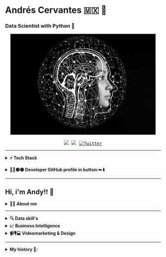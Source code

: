 # Andrés Cervantes 🇲🇽 🐉
### Data Scientist with Python 🐍


<div align="center">
	<a href="Artificial I">
		<img src="./raw/artificial-intelligence-4389372_960_720.jpg" alt="press" height="325" width="470">
	</a>
</div>

<!--
# Welcome to my profile: | ![visitors](https://visitor-badge.glitch.me/badge?page_id=cervantes.21.cervantes21&style=flat-square&color=0088cc)
-->
<!-- Social media -->

<p align="center">
	<kbd>
<a href="https://twitter.com/AndyDollin21"><img src="https://img.shields.io/badge/-@AndyDollin21-00acee?style=flat&logo=Twitter&logoColor=white" /></a>
<a href="https://www.linkedin.com/in/cervantes21/"><img src="https://img.shields.io/badge/-Andrés_Cervanes21-0072b1?style=flat&logo=Linkedin&logoColor=white" /></a>
<a href="https://twitter.com/intent/follow?screen_name=AndyDollin21"><img src="https://img.shields.io/twitter/follow/AndyDollin21.svg?style=social" alt="Twitter"></a>
	</kbd>
</p>

---

<!-- "Tech Stack" -->
<details>
  <summary><b>⚡ Tech Stack</b></summary>

<!-- Machine learning skill -->
| **Category** | **Technologies** |
| - | - |
**Set** |[![Python](https://img.shields.io/static/v1?label=&message=Python&color=FCC624&logo=python&logoColor=#3742fa)](https://www.python.org/) [![R](https://img.shields.io/static/v1?label=&message=R+Project&color=1289A7&logo=r&logoColor=FFFFFF)](https://www.r-project.org/) [![HTML](https://img.shields.io/static/v1?label=&message=HTML5&color=ff7f50&logo=HTML5&logoColor=FFFFFF)](https://lenguajehtml.com/html/) [![CSS3](https://img.shields.io/static/v1?label=&message=CSS&color=1e90ff&logo=css3&logoColor=FFFFFF)](https://lenguajecss.com/css/)
**Framework** | [![NumPy](https://img.shields.io/static/v1?label=&message=NumPy&color=0a3d62&logo=numpy&logoColor=FFFFFF)](https://numpy.org/) [![Pandas](https://img.shields.io/static/v1?label=&message=Pandas&color=1B1464&logo=pandas&logoColor=FFFFFF)](https://pandas.pydata.org/) [![Matplotlib](https://img.shields.io/static/v1?label=&message=Matplotlib&color=FFC312&logo=python&logoColor=2f3542)](https://matplotlib.org/) [![seaborn](https://img.shields.io/static/v1?label=&message=Seaborn&color=006266&logo=python&logoColor=FFFFFF)](https://seaborn.pydata.org/)
**Data** | [![PostgreSQL](https://img.shields.io/static/v1?label=&message=Postgre+SQL&color=227093&logo=postgresql&logoColor=FFFFFF)](https://www.postgresql.org/) [![MySQL](https://img.shields.io/static/v1?label=&message=My+SQL&color=2d98da&logo=mysql&logoColor=FFFFFF)](https://www.mysql.com/) [![Tensorflow](https://img.shields.io/static/v1?label=&message=Tensorflow&color=FF9F43&logo=tensorflow&logoColor=feca57)](https://www.tensorflow.org/)
**Backend** | [![Django](https://img.shields.io/static/v1?label=&message=Django&color=009432&logo=django&logoColor=FFFFFF)](https://www.djangoproject.com/) [![Flask](https://img.shields.io/static/v1?label=&message=Flask&color=f5f6fa&logo=flask&logoColor=2f3640)](https://flask.palletsprojects.com/) [![FastApi](https://img.shields.io/static/v1?label=&message=FastApi&color=01a3a4&logo=fastapi&logoColor=FFFFFF)](https://flask.palletsprojects.com/)
**Cloud** | [![Azure](https://img.shields.io/static/v1?label=&message=Azure&color=0078D4&logo=microsoftazure&logoColor=FFFFFF)](https://azure.microsoft.com/) [![Heroku](https://img.shields.io/static/v1?label=&message=Heroku&color=430098&logo=heroku&logoColor=FFFFFF)](https://heroku.com/) [![AWS](https://img.shields.io/static/v1?label=&message=AWS+Cloud&color=ffb142&logo=amazonaws&logoColor=1e272e)](https://aws.amazon.com/) [![Google Cloud](https://img.shields.io/static/v1?label=&message=GCP&color=4285F4&logo=googlecloud&logoColor=FFFFFF)](https://cloud.google.com/)
**DevOps** | [![Docker](https://img.shields.io/static/v1?label=&message=Docker&color=2496ED&logo=docker&logoColor=FFFFFF)](https://docker.com/)
**Testing** | [![Selenium](https://img.shields.io/static/v1?label=&message=Selenium&color=43B02A&logo=selenium&logoColor=FFFFFF)](https://www.selenium.dev/)
**Misc** | [![Linux](https://img.shields.io/static/v1?label=&message=Linux&color=FCC624&logo=linux&logoColor=000000)](https://www.linux.org/) [![Bash](https://img.shields.io/static/v1?label=&message=Bash&color=d35400&logo=gnubash&logoColor=FFFFFF)](https://www.gnu.org/software/bash/) [![Markdown](https://img.shields.io/static/v1?label=&message=Markdown&color=000000&logo=markdown&logoColor=FFFFFF)](https://en.wikipedia.org/wiki/Markdown)
**Editors** | [![Vim](https://img.shields.io/static/v1?label=&message=Vim&color=019733&logo=vim&logoColor=FFFFFF)](https://www.vim.org/) [![VS Code](https://img.shields.io/static/v1?label=&message=VS%20Code&color=2f3640&logo=visualstudiocode&logoColor=0097e6)](https://code.visualstudio.com/) [![Google Colab](https://img.shields.io/static/v1?label=&message=Google+Colab&color=e84118&logo=googlecolab&logoColor=#fbc531)](https://colab.research.google.com/) [![Deepnote](https://img.shields.io/static/v1?label=&message=Deepnote&color=dcdde1&logo=deepnote&logoColor=0097e6)](https://deepnote.com/)

----
<p><img align="center" width="190" src="./raw/coded-data.gif"/></p>

---

</details>

<!-- Dev profile -->
 <p>
    <details>
	  <summary><b>🔵🔴🟡🟢 Developer GitHub profile in button:⬅⬇ </b></summary><a href="https://github.com/Cervantes21"><img src="./raw/octo-michi.jpeg" alt="github-logo" width="500px"></a>
<hr>
 </p>	
	</details>

<!-- Dev profile
 <p>
    <details>
	  <summary><b>🔵🔴🟡🟢 Developer Google profile in button:⬅⬇ </b></summary><a href="https://g.dev/cervantes21"><img src="./raw/python.gif" alt="python_bg" width="500px"></a>

---
 </p>	
	</details>
-->
---

<!-- "About me and skill's" -->
## **Hi, i'm Andy!!** 👋
<details>
  <summary><b>🙋‍♂️ About me</b></summary>

---

### **Resume:**
> I was born in Cuernavaca, Morelos Mexico.

> In my last job, I worked as assistant manager in the administrative area. (Also developing myself at an educational level.) With which we use technological tools to begin to automate the company. From the creation of its website, social networks, chat assistants and databases. Even in the implementation in the accounting and administrative area for decision-making based on data. E.g. Where would it be convenient to send sales agents in person, and which clients can be addressed remotely? Of course, for all this to be possible, we used different tools and there were many processes.

> That's why I show my skills in graphic form.

> As well as having a few previous projects that gave me experience with Python, HTML, CSS, Linux, Microsoft in general, Adobe, etc.
More information in my story.

> Take some certifications as Data Analyst with Google on Coursera and others as Data Scientist & AI, and Backend Python with Platzi. Currently, I want to continue on this path and become a Machine Learning Engineer.
 I conclude in being able to have the mathematical, logical, technological and soft skills that are required to be a Data Scientist, but you never stop learning. That is why I start this new stage by going deeper into the technological world and learning.

</details>

---

<!-- "Data Skill's" -->
<details>
  <summary><b>🔍 Data skill's</b></summary>
    <p>
      <img align="left" width="250" src="./raw/data-analysis.gif"/>
      
<!-- <blockquote>
<!-- agregar texto -->
<!--/blockquote> -->

| **Category** | **Technologies** |
| - | - |
**Data Manipulation** |[![Python](https://img.shields.io/static/v1?label=&message=Python&color=009432&logo=python&logoColor=FFFFFF)](https://www.python.org/) [![R](https://img.shields.io/static/v1?label=&message=R+Project&color=1289A7&logo=r&logoColor=FFFFFF)](https://www.r-project.org/) [![MicrosoftExcel](https://img.shields.io/static/v1?label=&message=Microsoft+Excel&color=A3CB38&logo=microsoftexcel)](https://www.office.com/) [![NumPy](https://img.shields.io/static/v1?label=&message=NumPy&color=0a3d62&logo=numpy&logoColor=FFFFFF)](https://numpy.org/) [![Pandas](https://img.shields.io/static/v1?label=&message=Pandas&color=1B1464&logo=pandas&logoColor=FFFFFF)](https://pandas.pydata.org/)
**Data Viz** |[![Matplotlib](https://img.shields.io/static/v1?label=&message=Matplotlib&color=FFC312&logo=&logoColor=FFFFFF)](https://matplotlib.org/) [![seaborn](https://img.shields.io/static/v1?label=&message=Seaborn&color=006266&logo=seaborn&logoColor=FFFFFF)](https://seaborn.pydata.org/) [![MicrosoftOffice](https://img.shields.io/static/v1?label=&message=Microsoft+Office&color=e67e22&logo=microsoftoffice)](https://www.office.com/)
**Data Base** | [![PostgreSQL](https://img.shields.io/static/v1?label=&message=Postgre+SQL&color=227093&logo=postgresql&logoColor=FFFFFF)](https://www.postgresql.org/) [![MySQL](https://img.shields.io/static/v1?label=&message=My+SQL&color=2d98da&logo=mysql&logoColor=FFFFFF)](https://www.mysql.com/)
**Cloud** | [![Azure](https://img.shields.io/static/v1?label=&message=Azure&color=0078D4&logo=microsoftazure&logoColor=FFFFFF)](https://azure.microsoft.com/) [![Heroku](https://img.shields.io/static/v1?label=&message=Heroku&color=430098&logo=heroku&logoColor=FFFFFF)](https://heroku.com/) [![AWS](https://img.shields.io/static/v1?label=&message=AWS+Cloud&color=ffb142&logo=amazonaws&logoColor=1e272e)](https://aws.amazon.com/) [![Google Cloud](https://img.shields.io/static/v1?label=&message=GCP&color=4285F4&logo=googlecloud&logoColor=FFFFFF)](https://cloud.google.com/)
----
  
  </p>
</details>

<!-- "Business Intelligence" -->
<details>
  <summary><b>📈 Business Intelligence</b></summary>

# **Google Analytics**

> Data visualization with
[![GoogleAnalytics](./raw/descarga.png)](https://analytics.google.com/)

---

# **Tableau**
>[![Tableau](./raw/Tableau-Logo.png)](https://www.tableau.com/)

---

# **R-studio(Posit)**
>[![R-studio](./raw/r-studio.png)](https://posit.co/)

---

</details>

<!-- "Videomarketing & Design" -->
<details>
  <summary><b>📹🎙💻 Videomarketing & Design</b></summary>
    <p>
      <img align="right" width="250" src="./raw/marketing.jpg"/>
      
<!-- Design -->
| **Category** | **Software** |
| - | - |
| **Graphic Desing**| [![Photoshop](https://img.shields.io/static/v1?label=&message=Photoshop&color=303952&logo=adobephotoshop&logoColor=#2d98da)](https://www.adobe.com/mx/products/photoshop.html) [![Illustrator](https://img.shields.io/static/v1?label=&message=Illustrator&color=3d3d3d&logo=adobeillustrator&logoColor=#f7b731)](https://www.adobe.com/mx/products/illustrator.html)
| **Web Design** | [![Adobe XD](https://img.shields.io/static/v1?label=&message=Adobe+XD&color=7F1E51&logo=adobexd&logoColor=#e84393)](https://www.adobe.com/mx/products/xd.html)
| **Video Editor** | [![Aftereffects](https://img.shields.io/static/v1?label=&message=After+Effects&color=0c2461&logo=adobeaftereffects&logoColor=#778beb)](https://www.adobe.com/mx/products/aftereffects.html)  [![Pro](https://img.shields.io/static/v1?label=&message=Premiere+Pro&color=0c2461&logo=adobepremierepro&logoColor=#8c7ae6)](https://www.adobe.com/mx/products/premiere.html) 
    
----
  
  </p>
</details>

---

<!-- 'English version: ' -->
 <details>
  <summary>
    <b>My history 📝:</b>
  </summary>
    <p>
      <img align="right" width="250" src="./raw/me_cervantes21.jpg"/>


  <blockquote>
  <!-- My history -->
I was born in Cuernavaca, Mexico.

It all starts around the age of 13 with an interest in graphic design and programming, art, and ecology. At that age, he was taking simple jobs, which made me see a demand for design and advertising.
When i was 15 years old, I start with freelance design jobs and some projects.

When i was  16 to 19 years, I started working in an advertising printer where I was allowed to develop further as a designer and administrative assistant, along with that I was studying Marketing and Advertising at the university. By not presenting myself with a challenge beyond just seeing what I had already been working on, I decided to change my career, now to International Relations and Economics, which I find very pleasant I studied for about a year and a half, but that resulted in giving me more desire to start and have his own business, so he dropped out at 20 and ended up working in some places and projects, apart from also learning about Sustainable Sciences in workshops and courses.

when i was 21 years, I start a more formal business of ecological furniture made with tires and recycled wood. During that period my first daughter was born. He also had to have an extra job, he left that venture due to a lack of resources and time. And my father introduces me to the sale of art;
With what I earned I put together to invest in telecommunications networking, and the growth of the team turned out well and I managed to earn some money very quickly.

Approximately 22 years, I began to invest in creating a small restaurant-bar called "La Barra Azteca", a concept of burritos with pre-Hispanic ingredients and mezcal, I sold the idea and soon I met a person and we partnered to create some pizzerias, the idea came to life. called "Pizzharina" a flour tortilla pizza instead of dough, as they are traditional. We continued to open up 3 stores, but the one who was my partner, ended up defrauding people and me, but I ended up being the one who paid the piper because this person disappeared and my name was at stake.
Because I'm telling you this... Because it's part of my experience,  and it's part of my ethics. Besides, now I find it funny.

Due to what happened, I incur several debts, but I continue to work three jobs at the same time because a second baby was on the way.
So in the mornings she was a carpenter's helper since there were no jobs available, after that she sold some novelty products, in the evenings she made designs and on the weekends she studied 3D design and video editing. It didn't take long for the owner of the carpentry to promote me to carry out 3D modeling of furniture designs, and kitchens, and to be his accounting assistant due to my previous experience. A few months passed and that was exactly what made me decide to start my advertising agency, which is where "Tree House, Publish and Desing" was born. But its first creation did not last very long, because they made me an offer to work with a company dedicated to the corporate image of schools, whose company had been in the market for more than 50 years. called "Impex". I work from the production area, sales, and design to the accounting area and then administrative. Where I was able to further develop my team management, but above all, I was able to lead the company through a technological renovation, from the creation of its website, design, advertising campaigns, and its introduction to networks, Google Analytics, etc. In the period from 2018 to 2020, due to the pandemic and its clients primarily belonging to the education sector, their sales decreased and later they stopped working.

</blockquote>

----

# We need to take advantage of the opportunities:
>Within the period from 2018 to 2020, I also spent my free time learning more about social media marketing, data analysis, and video marketing, which I was applying in my work at [Impemex](https://www.impemex.com/ ) how I commented before when the pandemic occurs, and I cannot continue working in that company. But precisely the knowledge that I had acquired allowed me to continue with my Tree House project, where the market demand increased from wanting to move into the digital age. I put together a team where we carried out everything from the design of the web page, and campaigns on social networks, with Google Ads, to position some businesses, like this until mid-2021, the problem came when I did not know how to automate all those processes.

# Python is coming:
>My search for how to automate social media processes, and to help make good business decisions, assistance and organization, customer service bots, and many other related parties, led to my interest in using artificial intelligence, where I found Python and **Machine learning**, and so I began to study self-taught, also doing certifications on the web and data analysis with [Google](https://developers.google.com/machine-learning/crash -course/ml-intro), for my good luck [Impemex](https://www.impemex.com/) started activities again, and they invited me to work again, which allowed me to study in this year 2022. [Platzi](https://platzi.com/home) the career of Data Scientist & AI.

# In Present:
> After the "Impemex" company presented some problems due to the pandemic, the owners decided to sell the company, and thus a new beginning is beginning for me. Where I am looking to develop myself as a Data Scientist and continue to become a Machine learning engineer.
Currently, I will be uploading my progress on GitHub.
And I'm looking to continue writing more stories...
  </p>

[![Casco astronauta](https://i.imgur.com/b1kbwbR.gif)](https://platzi.com/cursos "Nunca pares de aprender")

---
</details>






<!--  ![GitHub stats](https://github-readme-stats.vercel.app/api?username=cervantes21&show_icons=true&theme=radical)     [![Top Langs](https://github-readme-stats.vercel.app/api/top-langs/?username=cervantes21&layout=compact)](https://github.com/cervantes21/github-readme-stats) -->
